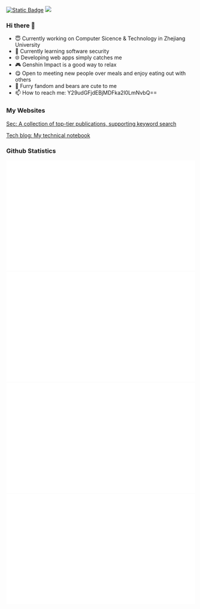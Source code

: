 [![Static Badge](https://img.shields.io/badge/Furry-%E6%9F%B7%E6%95%94-blue?logo=furrynetwork)](https://github.com/c01dkit) ![](https://komarev.com/ghpvc/?username=c01dkit)

### Hi there 👋

- 😇 Currently working on Computer Sicence & Technology in Zhejiang University
- 🌱 Currently learning software security
- 🌐 Developing web apps simply catches me
- 🎮 Genshin Impact is a good way to relax
- 😋 Open to meeting new people over meals and enjoy eating out with others
- 🐻 Furry fandom and bears are cute to me
- 📫 How to reach me: Y29udGFjdEBjMDFka2l0LmNvbQ==


### My Websites

[Sec: A collection of top-tier publications, supporting keyword search](https://sec.c01dkit.com/)

[Tech blog: My technical notebook](https://tech.c01dkit.com/)

### Github Statistics

![](https://raw.githubusercontent.com/c01dkit/github-stats/master/generated/overview.svg#gh-dark-mode-only) ![](https://raw.githubusercontent.com/c01dkit/github-stats/master/generated/overview.svg#gh-light-mode-only) ![](https://raw.githubusercontent.com/c01dkit/github-stats/master/generated/languages.svg#gh-dark-mode-only) ![](https://raw.githubusercontent.com/c01dkit/github-stats/master/generated/languages.svg#gh-light-mode-only)


